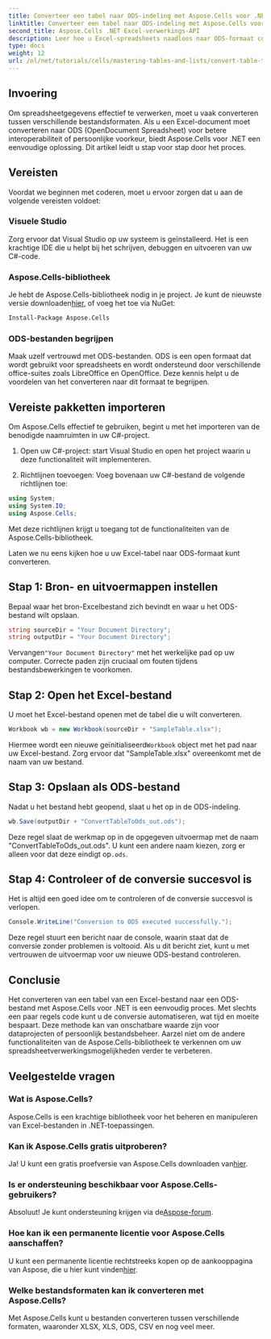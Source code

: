 ```yaml
---
title: Converteer een tabel naar ODS-indeling met Aspose.Cells voor .NET
linktitle: Converteer een tabel naar ODS-indeling met Aspose.Cells voor .NET
second_title: Aspose.Cells .NET Excel-verwerkings-API
description: Leer hoe u Excel-spreadsheets naadloos naar ODS-formaat converteert met Aspose.Cells voor .NET. Deze stapsgewijze handleiding.
type: docs
weight: 12
url: /nl/net/tutorials/cells/mastering-tables-and-lists/convert-table-to-ods-format/
---
```

## Invoering

Om spreadsheetgegevens effectief te verwerken, moet u vaak converteren tussen verschillende bestandsformaten. Als u een Excel-document moet converteren naar ODS (OpenDocument Spreadsheet) voor betere interoperabiliteit of persoonlijke voorkeur, biedt Aspose.Cells voor .NET een eenvoudige oplossing. Dit artikel leidt u stap voor stap door het proces.

## Vereisten

Voordat we beginnen met coderen, moet u ervoor zorgen dat u aan de volgende vereisten voldoet:

### Visuele Studio

Zorg ervoor dat Visual Studio op uw systeem is geïnstalleerd. Het is een krachtige IDE die u helpt bij het schrijven, debuggen en uitvoeren van uw C#-code.

### Aspose.Cells-bibliotheek

 Je hebt de Aspose.Cells-bibliotheek nodig in je project. Je kunt de nieuwste versie downloaden[hier](https://releases.aspose.com/cells/net/), of voeg het toe via NuGet:

```bash
Install-Package Aspose.Cells
```

### ODS-bestanden begrijpen

Maak uzelf vertrouwd met ODS-bestanden. ODS is een open formaat dat wordt gebruikt voor spreadsheets en wordt ondersteund door verschillende office-suites zoals LibreOffice en OpenOffice. Deze kennis helpt u de voordelen van het converteren naar dit formaat te begrijpen.

## Vereiste pakketten importeren

Om Aspose.Cells effectief te gebruiken, begint u met het importeren van de benodigde naamruimten in uw C#-project.

1. Open uw C#-project: start Visual Studio en open het project waarin u deze functionaliteit wilt implementeren.

2. Richtlijnen toevoegen: Voeg bovenaan uw C#-bestand de volgende richtlijnen toe:

```csharp
using System;
using System.IO;
using Aspose.Cells;
```

Met deze richtlijnen krijgt u toegang tot de functionaliteiten van de Aspose.Cells-bibliotheek.

Laten we nu eens kijken hoe u uw Excel-tabel naar ODS-formaat kunt converteren.

## Stap 1: Bron- en uitvoermappen instellen

Bepaal waar het bron-Excelbestand zich bevindt en waar u het ODS-bestand wilt opslaan.

```csharp
string sourceDir = "Your Document Directory";
string outputDir = "Your Document Directory";
```

 Vervangen`"Your Document Directory"` met het werkelijke pad op uw computer. Correcte paden zijn cruciaal om fouten tijdens bestandsbewerkingen te voorkomen.

## Stap 2: Open het Excel-bestand

U moet het Excel-bestand openen met de tabel die u wilt converteren.

```csharp
Workbook wb = new Workbook(sourceDir + "SampleTable.xlsx");
```

 Hiermee wordt een nieuwe geïnitialiseerd`Workbook` object met het pad naar uw Excel-bestand. Zorg ervoor dat "SampleTable.xlsx" overeenkomt met de naam van uw bestand.

## Stap 3: Opslaan als ODS-bestand

Nadat u het bestand hebt geopend, slaat u het op in de ODS-indeling.

```csharp
wb.Save(outputDir + "ConvertTableToOds_out.ods");
```

 Deze regel slaat de werkmap op in de opgegeven uitvoermap met de naam "ConvertTableToOds_out.ods". U kunt een andere naam kiezen, zorg er alleen voor dat deze eindigt op`.ods`.

## Stap 4: Controleer of de conversie succesvol is

Het is altijd een goed idee om te controleren of de conversie succesvol is verlopen.

```csharp
Console.WriteLine("Conversion to ODS executed successfully.");
```

Deze regel stuurt een bericht naar de console, waarin staat dat de conversie zonder problemen is voltooid. Als u dit bericht ziet, kunt u met vertrouwen de uitvoermap voor uw nieuwe ODS-bestand controleren.

## Conclusie

Het converteren van een tabel van een Excel-bestand naar een ODS-bestand met Aspose.Cells voor .NET is een eenvoudig proces. Met slechts een paar regels code kunt u de conversie automatiseren, wat tijd en moeite bespaart. Deze methode kan van onschatbare waarde zijn voor dataprojecten of persoonlijk bestandsbeheer. Aarzel niet om de andere functionaliteiten van de Aspose.Cells-bibliotheek te verkennen om uw spreadsheetverwerkingsmogelijkheden verder te verbeteren.

## Veelgestelde vragen

### Wat is Aspose.Cells?

Aspose.Cells is een krachtige bibliotheek voor het beheren en manipuleren van Excel-bestanden in .NET-toepassingen.

### Kan ik Aspose.Cells gratis uitproberen?

 Ja! U kunt een gratis proefversie van Aspose.Cells downloaden van[hier](https://releases.aspose.com/cells/net/).

### Is er ondersteuning beschikbaar voor Aspose.Cells-gebruikers?

 Absoluut! Je kunt ondersteuning krijgen via de[Aspose-forum](https://forum.aspose.com/c/cells/9).

### Hoe kan ik een permanente licentie voor Aspose.Cells aanschaffen?

 U kunt een permanente licentie rechtstreeks kopen op de aankooppagina van Aspose, die u hier kunt vinden[hier](https://purchase.aspose.com/buy).

### Welke bestandsformaten kan ik converteren met Aspose.Cells?

Met Aspose.Cells kunt u bestanden converteren tussen verschillende formaten, waaronder XLSX, XLS, ODS, CSV en nog veel meer.